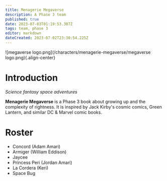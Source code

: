 ```yaml
---
title: Menagerie Megaverse
description: A Phase 3 team
published: true
date: 2023-07-03T01:19:53.387Z
tags: team, phase 3
editor: markdown
dateCreated: 2023-07-02T23:30:54.225Z
---
```


![megaverse logo.png](/characters/menagerie-megaverse/megaverse logo.png){.align-center}

# Introduction

*Science fantasy space adventures*

**Menagerie Megaverse** is a Phase 3 book about growing up and the complexity of rightness. It is inspired by Jack Kirby's cosmic comics, Green Lantern, and similar DC & Marvel comic books.

# Roster

- Concord (Adam Amari)
- Armiger (William Eddison)
- Jaycee
- Princess Peri (Jordan Amari)
- La Cordera (Keri)
- Space Bug